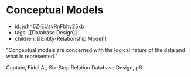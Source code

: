 # Conceptual Models
* id: jqhh6Z-EUsvRnFbhv25xb
* tags: [[Database Design]]
* children: [[Entity-Relationship Model]]

"Conceptual models are concerned with the logical nature of the data and what is represented."

Captain, Fidel A., Six-Step Relation Database Design, p6
